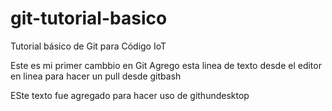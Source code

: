 # git-tutorial-basico
Tutorial básico de Git para Código IoT

Este es mi primer cambbio en Git
Agrego esta linea de texto desde el editor en linea para hacer un pull desde gitbash

ESte texto fue agregado para hacer uso de githundesktop
